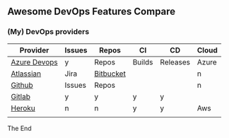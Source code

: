 ## Awesome DevOps Features Compare

### (My) DevOps providers

|Provider|Issues|Repos|CI|CD|Cloud|
|---|---|---|---|---|---|
|[Azure Devops](https://dev.azure.com/rasor/)|y|Repos|Builds|Releases|Azure|
|[Atlassian](https://start.atlassian.com/)|Jira|[Bitbucket](https://bitbucket.org/dashboard/overview)|||n|
|[Github](https://github.com/rasor/)|Issues|Repos|||n|
|[Gitlab](https://gitlab.com/)|y|y|y|y||
|[Heroku](https://dashboard.heroku.com/apps)|n|n|y|y|Aws|
|||||||

The End
